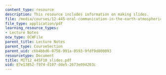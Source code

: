 ```yaml
---
content_type: resource
description: This resource includes information on making slides.
file: /media/courses/12-445-oral-communication-in-the-earth-atmospheric-and-planetary-sciences-fall-2010/87e13852f974d107dde52673e094203c_MIT12_445F10_slides.pdf
file_type: application/pdf
learning_resource_types:
- Lecture Notes
ocw_type: OCWFile
parent_title: Lecture Notes
parent_type: CourseSection
parent_uid: c6b4bbd6-0758-991a-0593-9fdf9d800093
resourcetype: Document
title: MIT12_445F10_slides.pdf
uid: 87e13852-f974-d107-dde5-2673e094203c
---
```

